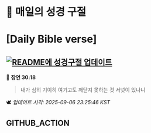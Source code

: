 # 🙏 매일의 성경 구절
# [Daily Bible verse]
## [![README에 성경구절 업데이트](https://github.com/DONGSUKA/first_test/actions/workflows/update-readme-bible.yml/badge.svg)](https://github.com/DONGSUKA/first_test/actions/workflows/update-readme-bible.yml)
<!-- START_BIBLE_VERSE -->
📖 **잠언 30:18**
> 내가 심히 기이히 여기고도 깨닫지 못하는 것 서넛이 있나니

🕊️ _업데이트 시각: 2025-09-06 23:25:46 KST_
  <!-- END_BIBLE_VERSE -->
## GITHUB_ACTION
